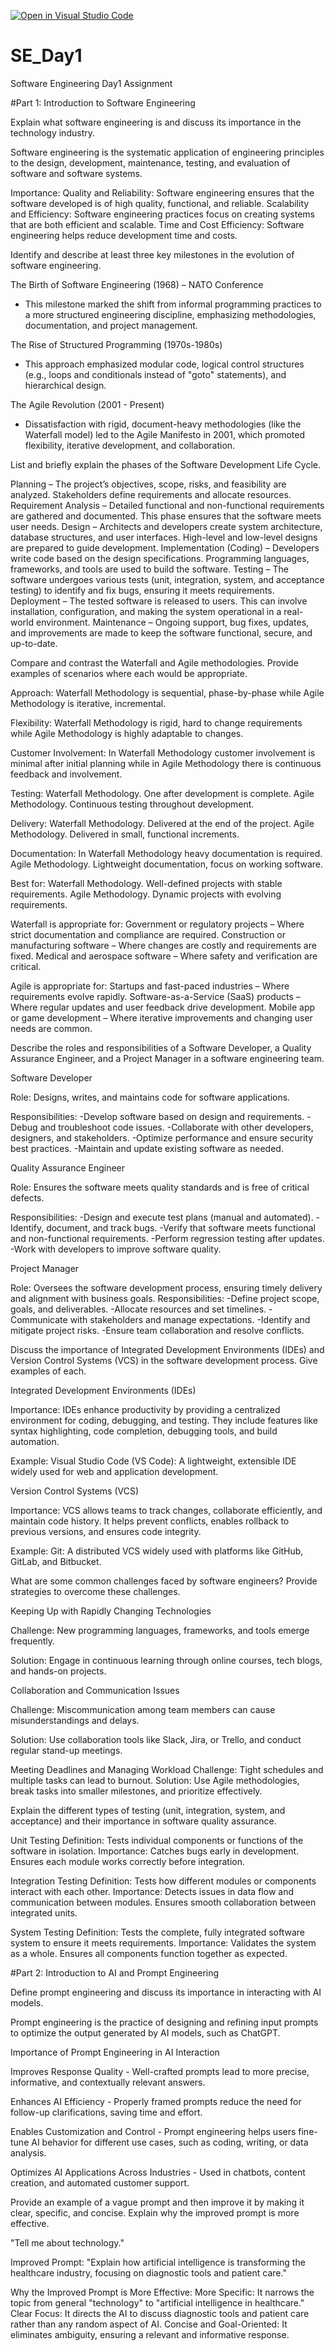 [![Open in Visual Studio Code](https://classroom.github.com/assets/open-in-vscode-2e0aaae1b6195c2367325f4f02e2d04e9abb55f0b24a779b69b11b9e10269abc.svg)](https://classroom.github.com/online_ide?assignment_repo_id=18414768&assignment_repo_type=AssignmentRepo)
# SE_Day1
Software Engineering Day1 Assignment

#Part 1: Introduction to Software Engineering

Explain what software engineering is and discuss its importance in the technology industry.

Software engineering is the systematic application of engineering principles to the design, development, maintenance, testing, and evaluation of software and software systems.

Importance:
Quality and Reliability: Software engineering ensures that the software developed is of high quality, functional, and reliable.
Scalability and Efficiency: Software engineering practices focus on creating systems that are both efficient and scalable.
Time and Cost Efficiency: Software engineering helps reduce development time and costs.

Identify and describe at least three key milestones in the evolution of software engineering.

The Birth of Software Engineering (1968) – NATO Conference
   - This milestone marked the shift from informal programming practices to a more structured engineering discipline, emphasizing methodologies, documentation, and project management.

The Rise of Structured Programming (1970s-1980s)
   - This approach emphasized modular code, logical control structures (e.g., loops and conditionals instead of "goto" statements), and hierarchical design.

The Agile Revolution (2001 - Present)
   - Dissatisfaction with rigid, document-heavy methodologies (like the Waterfall model) led to the Agile Manifesto in 2001, which promoted flexibility, iterative development, and collaboration.

List and briefly explain the phases of the Software Development Life Cycle.

Planning – The project’s objectives, scope, risks, and feasibility are analyzed. Stakeholders define requirements and allocate resources.
Requirement Analysis – Detailed functional and non-functional requirements are gathered and documented. This phase ensures that the software meets user needs.
Design – Architects and developers create system architecture, database structures, and user interfaces. High-level and low-level designs are prepared to guide development.
Implementation (Coding) – Developers write code based on the design specifications. Programming languages, frameworks, and tools are used to build the software.
Testing – The software undergoes various tests (unit, integration, system, and acceptance testing) to identify and fix bugs, ensuring it meets requirements.
Deployment – The tested software is released to users. This can involve installation, configuration, and making the system operational in a real-world environment.
Maintenance – Ongoing support, bug fixes, updates, and improvements are made to keep the software functional, secure, and up-to-date.

Compare and contrast the Waterfall and Agile methodologies. Provide examples of scenarios where each would be appropriate.

                        
Approach: Waterfall Methodology is sequential, phase-by-phase while Agile Methodology is iterative, incremental.

Flexibility: Waterfall Methodology is rigid, hard to change requirements while Agile Methodology is highly adaptable to changes.

Customer Involvement: In Waterfall Methodology customer involvement is minimal after initial planning	while in Agile Methodology there is continuous feedback and involvement.

Testing: Waterfall Methodology. One after development is complete. Agile Methodology. Continuous testing throughout development.

Delivery: Waterfall Methodology. Delivered at the end of the project. Agile Methodology. Delivered in small, functional increments.

Documentation: In Waterfall Methodology heavy documentation is required. Agile Methodology. Lightweight documentation, focus on working software.

Best for: Waterfall Methodology. Well-defined projects with stable requirements. Agile Methodology. Dynamic projects with evolving requirements.

Waterfall is appropriate for:
Government or regulatory projects – Where strict documentation and compliance are required.
Construction or manufacturing software – Where changes are costly and requirements are fixed.
Medical and aerospace software – Where safety and verification are critical.

Agile is appropriate for:
Startups and fast-paced industries – Where requirements evolve rapidly.
Software-as-a-Service (SaaS) products – Where regular updates and user feedback drive development.
Mobile app or game development – Where iterative improvements and changing user needs are common.

Describe the roles and responsibilities of a Software Developer, a Quality Assurance Engineer, and a Project Manager in a software engineering team.

Software Developer

Role: Designs, writes, and maintains code for software applications.

Responsibilities:
-Develop software based on design and requirements.
-Debug and troubleshoot code issues.
-Collaborate with other developers, designers, and stakeholders.
-Optimize performance and ensure security best practices.
-Maintain and update existing software as needed.

Quality Assurance Engineer

Role: Ensures the software meets quality standards and is free of critical defects.

Responsibilities:
-Design and execute test plans (manual and automated).
-Identify, document, and track bugs.
-Verify that software meets functional and non-functional requirements.
-Perform regression testing after updates.
-Work with developers to improve software quality.

Project Manager 

Role: Oversees the software development process, ensuring timely delivery and alignment with business goals.
Responsibilities:
-Define project scope, goals, and deliverables.
-Allocate resources and set timelines.
-Communicate with stakeholders and manage expectations.
-Identify and mitigate project risks.
-Ensure team collaboration and resolve conflicts.


Discuss the importance of Integrated Development Environments (IDEs) and Version Control Systems (VCS) in the software development process. Give examples of each.

Integrated Development Environments (IDEs)

Importance: IDEs enhance productivity by providing a centralized environment for coding, debugging, and testing. They include features like syntax highlighting, code completion, debugging tools, and build automation.

Example:
Visual Studio Code (VS Code): A lightweight, extensible IDE widely used for web and application development.

Version Control Systems (VCS)

Importance: VCS allows teams to track changes, collaborate efficiently, and maintain code history. It helps prevent conflicts, enables rollback to previous versions, and ensures code integrity.

Example:
Git: A distributed VCS widely used with platforms like GitHub, GitLab, and Bitbucket.

What are some common challenges faced by software engineers? Provide strategies to overcome these challenges.

Keeping Up with Rapidly Changing Technologies

Challenge: New programming languages, frameworks, and tools emerge frequently.

Solution: Engage in continuous learning through online courses, tech blogs, and hands-on projects.

Collaboration and Communication Issues

Challenge: Miscommunication among team members can cause misunderstandings and delays.

Solution: Use collaboration tools like Slack, Jira, or Trello, and conduct regular stand-up meetings.

Meeting Deadlines and Managing Workload
Challenge: Tight schedules and multiple tasks can lead to burnout.
Solution: Use Agile methodologies, break tasks into smaller milestones, and prioritize effectively.

Explain the different types of testing (unit, integration, system, and acceptance) and their importance in software quality assurance.

Unit Testing
Definition: Tests individual components or functions of the software in isolation.
Importance:
Catches bugs early in development.
Ensures each module works correctly before integration.

Integration Testing
Definition: Tests how different modules or components interact with each other.
Importance:
Detects issues in data flow and communication between modules.
Ensures smooth collaboration between integrated units.

System Testing
Definition: Tests the complete, fully integrated software system to ensure it meets requirements.
Importance:
Validates the system as a whole.
Ensures all components function together as expected.

#Part 2: Introduction to AI and Prompt Engineering


Define prompt engineering and discuss its importance in interacting with AI models.

Prompt engineering is the practice of designing and refining input prompts to optimize the output generated by AI models, such as ChatGPT. 

Importance of Prompt Engineering in AI Interaction

Improves Response Quality - Well-crafted prompts lead to more precise, informative, and contextually relevant answers.

Enhances AI Efficiency - Properly framed prompts reduce the need for follow-up clarifications, saving time and effort.

Enables Customization and Control  - Prompt engineering helps users fine-tune AI behavior for different use cases, such as coding, writing, or data analysis.

Optimizes AI Applications Across Industries - Used in chatbots, content creation, and automated customer support.

Provide an example of a vague prompt and then improve it by making it clear, specific, and concise. Explain why the improved prompt is more effective.

"Tell me about technology."

Improved Prompt:
"Explain how artificial intelligence is transforming the healthcare industry, focusing on diagnostic tools and patient care."

Why the Improved Prompt is More Effective:
More Specific: It narrows the topic from general "technology" to "artificial intelligence in healthcare."
Clear Focus: It directs the AI to discuss diagnostic tools and patient care rather than any random aspect of AI.
Concise and Goal-Oriented: It eliminates ambiguity, ensuring a relevant and informative response.







